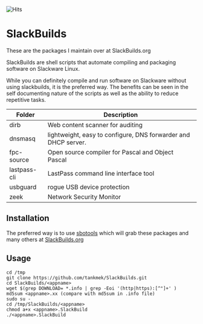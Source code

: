 ![Hits](https://hitcounter.pythonanywhere.com/count/tag.svg?url=https%3A%2F%2Fgithub.com%2Ftankmek%2Fguacamole-docker-compose)

# SlackBuilds

These are the packages I maintain over at SlackBuilds.org

SlackBuilds are shell scripts that automate compiling and packaging software on Slackware Linux. 

While you can definitely compile and run software on Slackware without using slackbuilds, it
is the preferred way. The benefits can be seen in the self documenting nature of the scripts
as well as the ability to reduce repetitive tasks.


| Folder | Description |
| --- | --- |
| dirb | Web content scanner for auditing |
| dnsmasq | lightweight, easy to configure, DNS forwarder and DHCP server. |
| fpc-source | Open source compiler for Pascal and Object Pascal |
| lastpass-cli | LastPass command line interface tool |
| usbguard | rogue USB device protection |
| zeek | Network Security Monitor |


## Installation
The preferred way is to use [sbotools](https://pink-mist.github.io/sbotools/) which will grab these packages and many others at [SlackBuilds.org](https://www.slackbuilds.org)

## Usage
```
cd /tmp
git clone https://github.com/tankmek/SlackBuilds.git
cd SlackBuilds/<appname>
wget $(grep DOWNLOAD= *.info | grep -Eoi '(http|https):[^"]+' )
md5sum <appname>.xx (compare with md5sum in .info file)
sudo su -
cd /tmp/SlackBuilds/<appname>
chmod a+x <appname>.SlackBuild
./<appname>.SlackBuild
```
